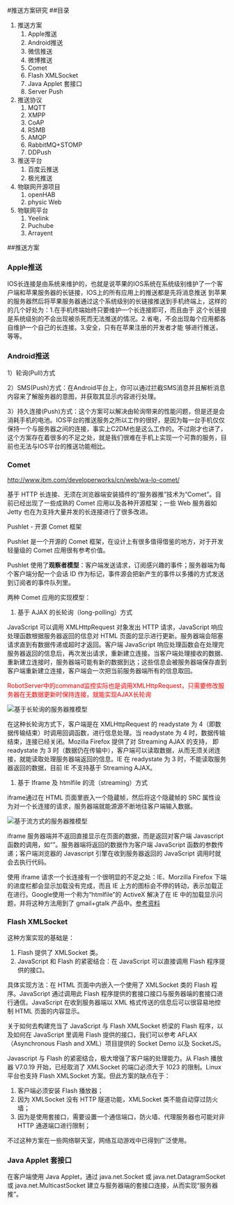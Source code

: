 #推送方案研究
##目录
1. 推送方案
	1. Apple推送
	1. Android推送
	1. 微信推送
	1. 微博推送
	1. Comet
	1. Flash XMLSocket
	1. Java Applet 套接口
	1. Server Push
1. 推送协议
	1. MQTT
	1. XMPP
	1. CoAP
	1. RSMB
	1. AMQP
	1. RabbitMQ+STOMP
	1. DDPush
1. 推送平台
	1. 百度云推送
	1. 极光推送
1. 物联网开源项目
	1. openHAB
	1. physic Web
1. 物联网平台
	1. Yeelink
	1. Puchube
	1. Arrayent

##推送方案
### Apple推送

IOS长连接是由系统来维护的，也就是说苹果的IOS系统在系统级别维护了一个客户端和苹果服务器的长链接，IOS上的所有应用上的推送都是先将消息推送
到苹果的服务器然后将苹果服务器通过这个系统级别的长链接推送到手机终端上，这样的的几个好处为：1.在手机终端始终只要维护一个长连接即可，而且由于
这个长链接是系统级别的不会出现被杀死而无法推送的情况。2.省电，不会出现每个应用都各自维护一个自己的长连接。3.安全，只有在苹果注册的开发者才能
够进行推送，等等。

### Android推送

1）轮询(Pull)方式

2）SMS(Push)方式：在Android平台上，你可以通过拦截SMS消息并且解析消息内容来了解服务器的意图，并获取其显示内容进行处理。

3）持久连接(Push)方式：这个方案可以解决由轮询带来的性能问题，但是还是会消耗手机的电池。IOS平台的推送服务之所以工作的很好，是因为每一台手机仅仅保持一个与服务器之间的连接，事实上C2DM也是这么工作的。不过刚才也讲了，这个方案存在着很多的不足之处，就是我们很难在手机上实现一个可靠的服务，目前也无法与IOS平台的推送功能相比。

### Comet

<http://www.ibm.com/developerworks/cn/web/wa-lo-comet/>

基于 HTTP 长连接、无须在浏览器端安装插件的“服务器推”技术为“Comet”。目前已经出现了一些成熟的 Comet 应用以及各种开源框架；一些 Web 服务器如 Jetty 也在为支持大量并发的长连接进行了很多改进。

Pushlet - 开源 Comet 框架

Pushlet 是一个开源的 Comet 框架，在设计上有很多值得借鉴的地方，对于开发轻量级的 Comet 应用很有参考价值。

Pushlet 使用了**观察者模型**：客户端发送请求，订阅感兴趣的事件；服务器端为每个客户端分配一个会话 ID 作为标记，事件源会把新产生的事件以多播的方式发送到订阅者的事件队列里。

两种 Comet 应用的实现模型：

1. 基于 AJAX 的长轮询（long-polling）方式

JavaScript 可以调用 XMLHttpRequest 对象发出 HTTP 请求，JavaScript 响应处理函数根据服务器返回的信息对 HTML 页面的显示进行更新。服务器端会阻塞请求直到有数据传递或超时才返回。客户端 JavaScript 响应处理函数会在处理完服务器返回的信息后，再次发出请求，重新建立连接。当客户端处理接收的数据、重新建立连接时，服务器端可能有新的数据到达；这些信息会被服务器端保存直到客户端重新建立连接，客户端会一次把当前服务器端所有的信息取回。

<p style=color:#ff0000>
	RobotServer中的command监控实际也是调用XMLHttpRequest，只需要修改服务器在无数据更新时保持连接，就能实现AJAX长轮询
</p>

![基于长轮询的服务器推模型](http://www.ibm.com/developerworks/cn/web/wa-lo-comet/fig002.jpg)

在这种长轮询方式下，客户端是在 XMLHttpRequest 的 readystate 为 4（即数据传输结束）时调用回调函数，进行信息处理。当 readystate 为 4 时，数据传输结束，连接已经关闭。Mozilla Firefox 提供了对 Streaming AJAX 的支持， 即 readystate 为 3 时（数据仍在传输中），客户端可以读取数据，从而无须关闭连接，就能读取处理服务器端返回的信息。IE 在 readystate 为 3 时，不能读取服务器返回的数据，目前 IE 不支持基于 Streaming AJAX。

1. 基于 Iframe 及 htmlfile 的流（streaming）方式

iframe通过在 HTML 页面里嵌入一个隐蔵帧，然后将这个隐蔵帧的 SRC 属性设为对一个长连接的请求，服务器端就能源源不断地往客户端输入数据。

![基于流方式的服务器推模型](http://www.ibm.com/developerworks/cn/web/wa-lo-comet/fig003.jpg)

iframe 服务器端并不返回直接显示在页面的数据，而是返回对客户端 Javascript 函数的调用，如“<script type="text/javascript">js_func(“data from server ”)</script>”。服务器端将返回的数据作为客户端 JavaScript 函数的参数传递；客户端浏览器的 Javascript 引擎在收到服务器返回的 JavaScript 调用时就会去执行代码。

使用 iframe 请求一个长连接有一个很明显的不足之处：IE、Morzilla Firefox 下端的进度栏都会显示加载没有完成，而且 IE 上方的图标会不停的转动，表示加载正在进行。Google使用一个称为“htmlfile”的 ActiveX 解决了在 IE 中的加载显示问题，并将这种方法用到了 gmail+gtalk 产品中。[参考资料](http://infrequently.org/2006/02/what-else-is-burried-down-in-the-depths-of-googles-amazing-javascript/)

### Flash XMLSocket

这种方案实现的基础是：

1. Flash 提供了 XMLSocket 类。
1. JavaScript 和 Flash 的紧密结合：在 JavaScript 可以直接调用 Flash 程序提供的接口。

具体实现方法：在 HTML 页面中内嵌入一个使用了 XMLSocket 类的 Flash 程序。JavaScript 通过调用此 Flash 程序提供的套接口接口与服务器端的套接口进行通信。JavaScript 在收到服务器端以 XML 格式传送的信息后可以很容易地控制 HTML 页面的内容显示。

关于如何去构建充当了 JavaScript 与 Flash XMLSocket 桥梁的 Flash 程序，以及如何在 JavaScript 里调用 Flash 提供的接口，我们可以参考 AFLAX（Asynchronous Flash and XML）项目提供的 Socket Demo 以及 SocketJS。

Javascript 与 Flash 的紧密结合，极大增强了客户端的处理能力。从 Flash 播放器 V7.0.19 开始，已经取消了 XMLSocket 的端口必须大于 1023 的限制。Linux 平台也支持 Flash XMLSocket 方案。但此方案的缺点在于：

1. 客户端必须安装 Flash 播放器；
1. 因为 XMLSocket 没有 HTTP 隧道功能，XMLSocket 类不能自动穿过防火墙；
1. 因为是使用套接口，需要设置一个通信端口，防火墙、代理服务器也可能对非 HTTP 通道端口进行限制；

不过这种方案在一些网络聊天室，网络互动游戏中已得到广泛使用。

### Java Applet 套接口

在客户端使用 Java Applet，通过 java.net.Socket 或 java.net.DatagramSocket 或 java.net.MulticastSocket 建立与服务器端的套接口连接，从而实现“服务器推”。